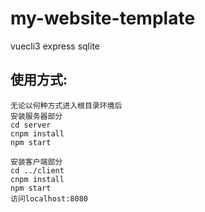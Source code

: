 # my-website-template
vuecli3 express sqlite
## 使用方式:

```shell
无论以何种方式进入根目录环境后
安装服务器部分
cd server
cnpm install
npm start

安装客户端部分
cd ../client
cnpm install
npm start
访问localhost:8080
```

